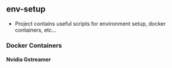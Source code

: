 ## env-setup
- Project contains useful scripts for environment setup, docker containers, etc...

### Docker Containers
#### Nvidia Gstreamer


